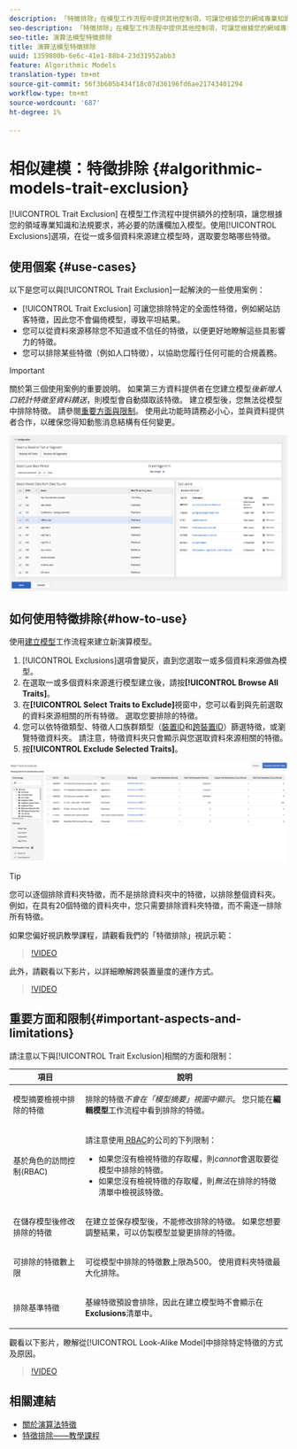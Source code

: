 ```yaml
---
description: 「特徵排除」在模型工作流程中提供其他控制項，可讓您根據您的網域專業知識和法規要求，在模型中新增必要的防護欄。 使用「排除」選項，選取從一或多個資料來源建立模型時要忽略的特徵。
seo-description: 「特徵排除」在模型工作流程中提供其他控制項，可讓您根據您的網域專業知識和法規要求，在模型中新增必要的防護欄。 使用「排除」選項，選取從一或多個資料來源建立模型時要忽略的特徵。
seo-title: 演算法模型特徵排除
title: 演算法模型特徵排除
uuid: 1359800b-6e6c-41e1-88b4-23d31952abb3
feature: Algorithmic Models
translation-type: tm+mt
source-git-commit: 56f3b605b434f18c07d36196fd6ae21743401294
workflow-type: tm+mt
source-wordcount: '687'
ht-degree: 1%

---
```



# 相似建模：特徵排除 {#algorithmic-models-trait-exclusion}

[!UICONTROL Trait Exclusion] 在模型工作流程中提供額外的控制項，讓您根據您的領域專業知識和法規要求，將必要的防護欄加入模型。使用[!UICONTROL Exclusions]選項，在從一或多個資料來源建立模型時，選取要忽略哪些特徵。

## 使用個案 {#use-cases}

以下是您可以與[!UICONTROL Trait Exclusion]一起解決的一些使用案例：

* [!UICONTROL Trait Exclusion] 可讓您排除特定的全面性特徵，例如網站訪客特徵，因此您不會偏倚模型，導致平坦結果。
* 您可以從資料來源移除您不知道或不信任的特徵，以便更好地瞭解這些具影響力的特徵。
* 您可以排除某些特徵（例如人口特徵），以協助您履行任何可能的合規義務。

>[!IMPORTANT]
>
>關於第三個使用案例的重要說明。 如果第三方資料提供者在您建立模型&#x200B;*後新增人口統計特徵至資料饋送*，則模型會自動擷取該特徵。 建立模型後，您無法從模型中排除特徵。 請參閱[重要方面與限制](../../features/algorithmic-models/trait-exclusion-algo-models.md#important-aspects-and-limitations)。 使用此功能時請務必小心，並與資料提供者合作，以確保您得知動態消息結構有任何變更。

![](assets/lam_exclude_traits.png)

## 如何使用特徵排除{#how-to-use}

使用[建立模型](../../features/algorithmic-models/create-model.md#build-model)工作流程來建立新演算模型。

1. [!UICONTROL Exclusions]選項會變灰，直到您選取一或多個資料來源做為模型。
2. 在選取一或多個資料來源進行模型建立後，請按&#x200B;**[!UICONTROL Browse All Traits]**。
3. 在&#x200B;**[!UICONTROL Select Traits to Exclude]**&#x200B;視窗中，您可以看到與先前選取的資料來源相關的所有特徵。 選取您要排除的特徵。
4. 您可以依特徵類型、特徵人口族群類型（[裝置ID](../../reference/ids-in-aam.md)和[跨裝置ID](../../reference/ids-in-aam.md)）篩選特徵，或瀏覽特徵資料夾。 請注意，特徵資料夾只會顯示與您選取資料來源相關的特徵。
5. 按&#x200B;**[!UICONTROL Exclude Selected Traits]**。

![特徵排除](assets/trait-exclusions-browse-traits.png)

>[!TIP]
>
>您可以逐個排除資料夾特徵，而不是排除資料夾中的特徵，以排除整個資料夾。 例如，在具有20個特徵的資料夾中，您只需要排除資料夾特徵，而不需逐一排除所有特徵。

如果您偏好視訊教學課程，請觀看我們的「特徵排除」視訊示範：

>[!VIDEO](https://video.tv.adobe.com/v/25569/?quality=12)

此外，請觀看以下影片，以詳細瞭解跨裝置量度的運作方式。

>[!VIDEO](https://video.tv.adobe.com/v/33445/?quality=12)

## 重要方面和限制{#important-aspects-and-limitations}

請注意以下與[!UICONTROL Trait Exclusion]相關的方面和限制：

<table id="table_BA5C3545BC9E4717BD567B00C803AA53"> 
 <thead> 
  <tr> 
   <th colname="col1" class="entry"> 項目 </th> 
   <th colname="col2" class="entry"> 說明 </th>
  </tr> 
 </thead>
 <tbody> 
  <tr> 
   <td colname="col1"> <p>模型摘要檢視中排除的特徵 </p> </td>
   <td colname="col2"> <p>排除的特徵<i>不會在「模型摘要」視圖中顯示</i>。 您只能在<b><span class="uicontrol">編輯模型</span></b>工作流程中看到排除的特徵。 </p> </td>
  </tr> 
  <tr> 
   <td colname="col1"> <p>基於角色的訪問控制(RBAC) </p> </td>
   <td colname="col2"> <p>請注意使用<a href="../../features/administration/administration-overview.md#administration"> RBAC</a>的公司的下列限制： </p> <p>
     <ul id="ul_38A4056C235B428C822EA4A353893786"> 
      <li id="li_2624FB35581F4807B8530910D63FFDBF">如果您沒有檢視特徵的存取權，則<i>cannot</i>會選取要從模型中排除的特徵。 </li>
      <li id="li_3FD7A12AAAA8462EA84A760C05F20379">如果您沒有檢視特徵的存取權，則<i>無法</i>在排除的特徵清單中檢視該特徵。 </li>
     </ul> </p> </td>
  </tr> 
  <tr> 
   <td colname="col1"> <p>在儲存模型後修改排除的特徵 </p> </td>
   <td colname="col2"> <p>在建立並保存模型後，不能修改排除的特徵。 如果您想要調整結果，可以仿製模型並變更排除的特徵。 </p> </td>
  </tr> 
  <tr> 
   <td colname="col1"> <p>可排除的特徵數上限 </p> </td>
   <td colname="col2"> <p>可從模型中排除的特徵數上限為500。 使用資料夾特徵最大化排除。 </p> </td>
  </tr> 
  <tr> 
   <td colname="col1"> <p>排除基準特徵 </p> </td>
   <td colname="col2"> <p>基線特徵預設會排除，因此在建立模型時不會顯示在<b><span class="uicontrol"> Exclusions</span></b>清單中。 </p> </td>
  </tr>
 </tbody>
</table>

觀看以下影片，瞭解從[!UICONTROL Look-Alike Model]中排除特定特徵的方式及原因。

>[!VIDEO](https://video.tv.adobe.com/v/25569/)

## 相關連結

* [關於演算法特徵](/help/using/features/algorithmic-models/understanding-models.md)
* [特徵排除——教學課程](https://helpx.adobe.com/audience-manager/kt/using/excluding-traits-look-alike-model-feature-video-use.html)